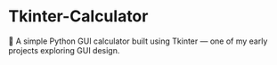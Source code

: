 # Tkinter-Calculator
🧮 A simple Python GUI calculator built using Tkinter — one of my early projects exploring GUI design.
